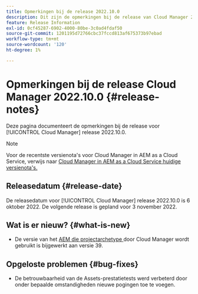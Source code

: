 ```yaml
---
title: Opmerkingen bij de release 2022.10.0
description: Dit zijn de opmerkingen bij de release van Cloud Manager 2022.10.0.
feature: Release Information
exl-id: 0cf45287-6902-4000-80be-3c0ad4fdaf50
source-git-commit: 1201195d72766cbc37fccd813af675373b97ebad
workflow-type: tm+mt
source-wordcount: '120'
ht-degree: 1%

---
```


# Opmerkingen bij de release Cloud Manager 2022.10.0 {#release-notes}

Deze pagina documenteert de opmerkingen bij de release voor [!UICONTROL Cloud Manager] release 2022.10.0.

>[!NOTE]
>
>Voor de recentste versienota&#39;s voor Cloud Manager in AEM as a Cloud Service, verwijs naar [ Cloud Manager in AEM as a Cloud Service huidige versienota&#39;s.](https://experienceleague.adobe.com/docs/experience-manager-cloud-service/content/implementing/using-cloud-manager/release-notes-cloud-manager/release-notes-cm-current.html)

## Releasedatum {#release-date}

De releasedatum voor [!UICONTROL Cloud Manager] release 2022.10.0 is 6 oktober 2022. De volgende release is gepland voor 3 november 2022.

## Wat is er nieuw? {#what-is-new}

* De versie van het [ AEM die projectarchetype ](https://experienceleague.adobe.com/docs/experience-manager-core-components/using/developing/archetype/overview.html) door Cloud Manager wordt gebruikt is bijgewerkt aan versie 39.

## Opgeloste problemen {#bug-fixes}

* De betrouwbaarheid van de Assets-prestatietests werd verbeterd door onder bepaalde omstandigheden nieuwe pogingen toe te voegen.
